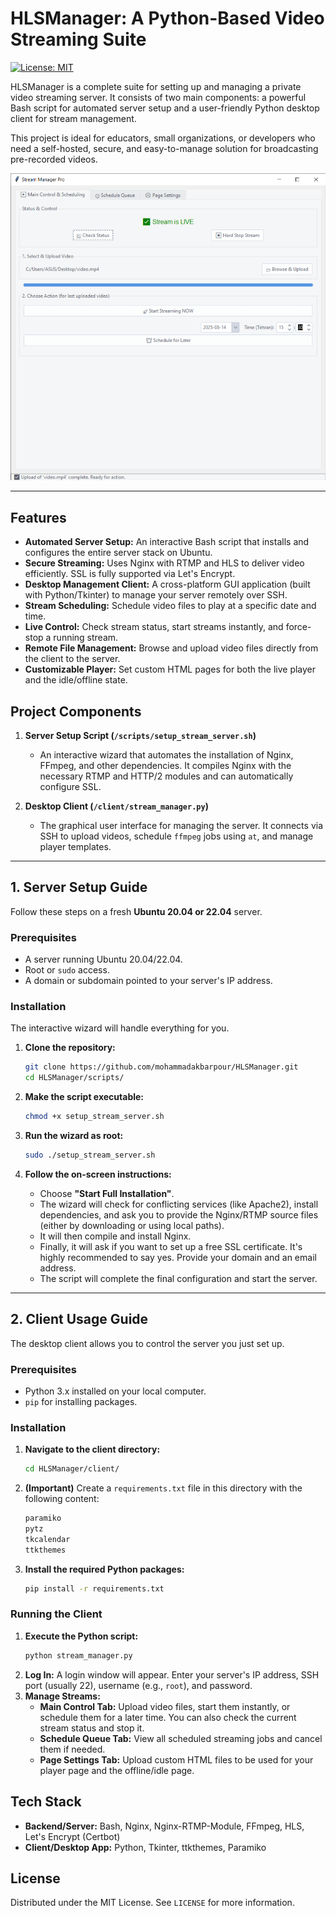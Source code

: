 # HLSManager: A Python-Based Video Streaming Suite

[![License: MIT](https://img.shields.io/badge/License-MIT-yellow.svg)](https://opensource.org/licenses/MIT)

HLSManager is a complete suite for setting up and managing a private video streaming server. It consists of two main components: a powerful Bash script for automated server setup and a user-friendly Python desktop client for stream management.

This project is ideal for educators, small organizations, or developers who need a self-hosted, secure, and easy-to-manage solution for broadcasting pre-recorded videos.

![HLSManager Client Screenshot](./assets/screenshot.png)

---

## Features

-   **Automated Server Setup:** An interactive Bash script that installs and configures the entire server stack on Ubuntu.
-   **Secure Streaming:** Uses Nginx with RTMP and HLS to deliver video efficiently. SSL is fully supported via Let's Encrypt.
-   **Desktop Management Client:** A cross-platform GUI application (built with Python/Tkinter) to manage your server remotely over SSH.
-   **Stream Scheduling:** Schedule video files to play at a specific date and time.
-   **Live Control:** Check stream status, start streams instantly, and force-stop a running stream.
-   **Remote File Management:** Browse and upload video files directly from the client to the server.
-   **Customizable Player:** Set custom HTML pages for both the live player and the idle/offline state.

## Project Components

1.  **Server Setup Script (`/scripts/setup_stream_server.sh`)**
    * An interactive wizard that automates the installation of Nginx, FFmpeg, and other dependencies. It compiles Nginx with the necessary RTMP and HTTP/2 modules and can automatically configure SSL.

2.  **Desktop Client (`/client/stream_manager.py`)**
    * The graphical user interface for managing the server. It connects via SSH to upload videos, schedule `ffmpeg` jobs using `at`, and manage player templates.

---

## 1. Server Setup Guide

Follow these steps on a fresh **Ubuntu 20.04 or 22.04** server.

### Prerequisites
- A server running Ubuntu 20.04/22.04.
- Root or `sudo` access.
- A domain or subdomain pointed to your server's IP address.

### Installation

The interactive wizard will handle everything for you.

1.  **Clone the repository:**
    ```bash
    git clone https://github.com/mohammadakbarpour/HLSManager.git
    cd HLSManager/scripts/
    ```

2.  **Make the script executable:**
    ```bash
    chmod +x setup_stream_server.sh
    ```

3.  **Run the wizard as root:**
    ```bash
    sudo ./setup_stream_server.sh
    ```

4.  **Follow the on-screen instructions:**
    * Choose **"Start Full Installation"**.
    * The wizard will check for conflicting services (like Apache2), install dependencies, and ask you to provide the Nginx/RTMP source files (either by downloading or using local paths).
    * It will then compile and install Nginx.
    * Finally, it will ask if you want to set up a free SSL certificate. It's highly recommended to say yes. Provide your domain and an email address.
    * The script will complete the final configuration and start the server.

---

## 2. Client Usage Guide

The desktop client allows you to control the server you just set up.

### Prerequisites
- Python 3.x installed on your local computer.
- `pip` for installing packages.

### Installation

1.  **Navigate to the client directory:**
    ```bash
    cd HLSManager/client/
    ```

2.  **(Important)** Create a `requirements.txt` file in this directory with the following content:
    ```txt
    paramiko
    pytz
    tkcalendar
    ttkthemes
    ```

3.  **Install the required Python packages:**
    ```bash
    pip install -r requirements.txt
    ```

### Running the Client

1.  **Execute the Python script:**
    ```bash
    python stream_manager.py
    ```
2.  **Log In:** A login window will appear. Enter your server's IP address, SSH port (usually 22), username (e.g., `root`), and password.
3.  **Manage Streams:**
    * **Main Control Tab:** Upload video files, start them instantly, or schedule them for a later time. You can also check the current stream status and stop it.
    * **Schedule Queue Tab:** View all scheduled streaming jobs and cancel them if needed.
    * **Page Settings Tab:** Upload custom HTML files to be used for your player page and the offline/idle page.

## Tech Stack

-   **Backend/Server:** Bash, Nginx, Nginx-RTMP-Module, FFmpeg, HLS, Let's Encrypt (Certbot)
-   **Client/Desktop App:** Python, Tkinter, ttkthemes, Paramiko

## License

Distributed under the MIT License. See `LICENSE` for more information.
